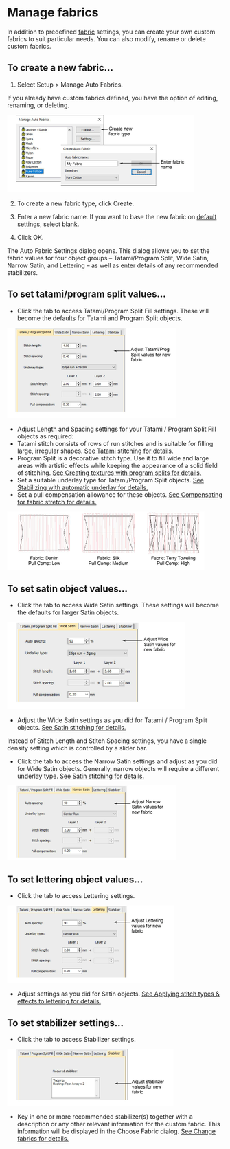 # Manage fabrics

In addition to predefined [fabric](../../glossary/glossary) settings, you can create your own custom fabrics to suit particular needs. You can also modify, rename or delete custom fabrics.

## To create a new fabric...

1. Select Setup > Manage Auto Fabrics.

If you already have custom fabrics defined, you have the option of editing, renaming, or deleting.

![properties00025.png](assets/properties00025.png)

2. To create a new fabric type, click Create.

3. Enter a new fabric name. If you want to base the new fabric on [default settings](../../glossary/glossary), select blank.

4. Click OK.

The Auto Fabric Settings dialog opens. This dialog allows you to set the fabric values for four object groups – Tatami/Program Split, Wide Satin, Narrow Satin, and Lettering – as well as enter details of any recommended stabilizers.

## To set tatami/program split values...

- Click the tab to access Tatami/Program Split Fill settings. These will become the defaults for Tatami and Program Split objects.

![properties00028.png](assets/properties00028.png)

- Adjust Length and Spacing settings for your Tatami / Program Split Fill objects as required:
- Tatami stitch consists of rows of run stitches and is suitable for filling large, irregular shapes. [See Tatami stitching for details.](../stitches/Tatami_stitching)
- Program Split is a decorative stitch type. Use it to fill wide and large areas with artistic effects while keeping the appearance of a solid field of stitching. [See Creating textures with program splits for details.](../../Decorative/patterns/Creating_textures_with_program_splits)
- Set a suitable underlay type for Tatami/Program Split objects. [See Stabilizing with automatic underlay for details.](../../Quality/underlays/Stabilizing_with_automatic_underlay)
- Set a pull compensation allowance for these objects. [See Compensating for fabric stretch for details.](../../Quality/underlays/Compensating_for_fabric_stretch)

![properties00031.png](assets/properties00031.png)

## To set satin object values...

- Click the tab to access Wide Satin settings. These settings will become the defaults for larger Satin objects.

![properties00034.png](assets/properties00034.png)

- Adjust the Wide Satin settings as you did for Tatami / Program Split objects. [See Satin stitching for details.](../stitches/Satin_stitching)

Instead of Stitch Length and Stitch Spacing settings, you have a single density setting which is controlled by a slider bar.

- Click the tab to access the Narrow Satin settings and adjust as you did for Wide Satin objects. Generally, narrow objects will require a different underlay type. [See Satin stitching for details.](../stitches/Satin_stitching)

![properties00037.png](assets/properties00037.png)

## To set lettering object values...

- Click the tab to access Lettering settings.

![properties00040.png](assets/properties00040.png)

- Adjust settings as you did for Satin objects. [See Applying stitch types & effects to lettering for details.](../../Lettering/lettering_advanced/Applying_stitch_types_effects_to_lettering)

## To set stabilizer settings...

- Click the tab to access Stabilizer settings.

![properties00043.png](assets/properties00043.png)

- Key in one or more recommended stabilizer(s) together with a description or any other relevant information for the custom fabric. This information will be displayed in the Choose Fabric dialog. [See Change fabrics for details.](Change_fabrics)
